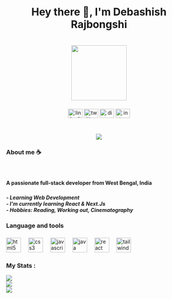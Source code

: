 <h1 align="center">Hey there 👋, I'm Debashish Rajbongshi</h1>

###

<br clear="both">

<div align="center">
  <img height="150" src="https://media1.giphy.com/media/v1.Y2lkPTc5MGI3NjExczA2ZG9iY3Vwa2pocjVhdnp2c3h1NWxlMjU5bWFvdTJrZm1rd3h2YyZlcD12MV9pbnRlcm5hbF9naWZfYnlfaWQmY3Q9Zw/KWscyl3Uo9eCGRdWvN/giphy.gif"  />
</div>

###

<div align="center">
  <img src="https://raw.githubusercontent.com/maurodesouza/profile-readme-generator/master/src/assets/icons/social/linkedin/default.svg" width="39" height="25" alt="linkedin logo"  />
  <img src="https://raw.githubusercontent.com/maurodesouza/profile-readme-generator/master/src/assets/icons/social/twitter/default.svg" width="39" height="25" alt="twitter logo"  />
  <img src="https://raw.githubusercontent.com/maurodesouza/profile-readme-generator/master/src/assets/icons/social/discord/default.svg" width="39" height="25" alt="discord logo"  />
  <img src="https://raw.githubusercontent.com/maurodesouza/profile-readme-generator/master/src/assets/icons/social/instagram/default.svg" width="39" height="25" alt="instagram logo"  />
</div>

###

<br clear="both">

<div align="center">
  <img src="https://visitor-badge.laobi.icu/badge?page_id=D36ash1sh.D36ash1sh&left_color=black&right_color=black"  />
</div>

###

<h3 align="left">About me ☕</h3>

###

<br clear="both">

<h4 align="left">A passionate full-stack developer from West Bengal, India</h4>

###

<h5 align="left">- Learning Web Development<br>- I'm currently learning React & Next.Js<br>- Hobbies: Reading, Working out, Cinematography</h5>

###

<h3 align="left">Language and tools</h3>

###

<div align="left">
  <img src="https://cdn.jsdelivr.net/gh/devicons/devicon/icons/html5/html5-original.svg" height="40" alt="html5 logo"  />
  <img width="12" />
  <img src="https://cdn.jsdelivr.net/gh/devicons/devicon/icons/css3/css3-original.svg" height="40" alt="css3 logo"  />
  <img width="12" />
  <img src="https://cdn.jsdelivr.net/gh/devicons/devicon/icons/javascript/javascript-original.svg" height="40" alt="javascript logo"  />
  <img width="12" />
  <img src="https://cdn.jsdelivr.net/gh/devicons/devicon/icons/java/java-original.svg" height="40" alt="java logo"  />
  <img width="12" />
  <img src="https://cdn.jsdelivr.net/gh/devicons/devicon/icons/react/react-original.svg" height="40" alt="react logo"  />
  <img width="12" />
  <img src="https://cdn.simpleicons.org/tailwindcss/06B6D4" height="40" alt="tailwindcss logo"  />
</div>

###

<h3 align="left">My Stats :</h3>

![](https://github-readme-stats.vercel.app/api?username=D36ash1sh&theme=codeSTACKr&hide_border=true&include_all_commits=false&count_private=false)<br/>
![](https://nirzak-streak-stats.vercel.app/?user=D36ash1sh&theme=codeSTACKr&hide_border=true)<br/>
![](https://github-readme-stats.vercel.app/api/top-langs/?username=D36ash1sh&theme=codeSTACKr&hide_border=true&include_all_commits=false&count_private=false&layout=compact)

